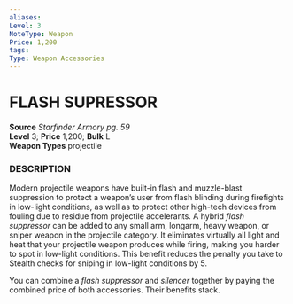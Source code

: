 ```yaml
---
aliases: 
Level: 3
NoteType: Weapon
Price: 1,200
tags: 
Type: Weapon Accessories
---
```

# FLASH SUPRESSOR
**Source** _Starfinder Armory pg. 59_  
**Level** 3; **Price** 1,200; **Bulk** L  
**Weapon Types** projectile

### DESCRIPTION

Modern projectile weapons have built-in flash and muzzle-blast suppression to protect a weapon’s user from flash blinding during firefights in low-light conditions, as well as to protect other high-tech devices from fouling due to residue from projectile accelerants. A hybrid _flash suppressor_ can be added to any small arm, longarm, heavy weapon, or sniper weapon in the projectile category. It eliminates virtually all light and heat that your projectile weapon produces while firing, making you harder to spot in low-light conditions. This benefit reduces the penalty you take to Stealth checks for sniping in low-light conditions by 5.  
  
You can combine a _flash suppressor_ and _silencer_ together by paying the combined price of both accessories. Their benefits stack.